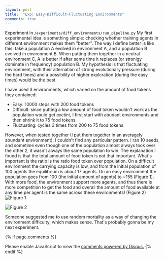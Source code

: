 ```yaml
---
layout: post
title:  "Exp: Easy-Difficult-Fluctuating Environments"
comments: true
---
```


Experiment in `/experiments/diff_environments/run_pipeline.py`
My first experimental idea is something simple: checking whether training agents in different environment makes them "better". The way I define better is like this: take a population A evolved in environment A, and a population B evolved in environment B. When putting them together in a neutral environment C, A is better if after some time it replaces (or stronlgy dominate in frequency) population B. My hypothesis is that fluctuating environment, with their alternation of strong evolutionary pressure (during the hard times) and a possibility of higher exploration (during the easy times) would be the best. 

I have used 3 environments, which varied on the amount of food tokens they contained:
* Easy: 10000 steps with 200 food tokens 
* Difficult: since putting a low amount of food token wouldn't work as the population would get exctint, I first start with abudant environments and then shrink it to 75 food tokens.
* Fluctuating: cycles 3 times from 200 to 75 food tokens.

However, when tested together (I put them together in an averagely abundant environment), I couldn't find any particular pattern. I ran 10 seeds, and sometime even though one of the population almost always took over the other 2, it wasn't always the same population to win. 
The explanation I found is that the total amount of food token is not that important. What's important is the ratio is the ratio food token over population. On a difficult environment the carrying capacity is low, and from the initial population of 100 agents the equilibrium is about 17 agents.  On an easy environment the population goes from 100 (the initial amount of agents) to ~155 (Figure 1). With more food, the environment support more agents, and thus there is more competition to get the food and overall the amount of food available at any time per agent is the same across these environments! (Figure 2)
![Figure 1](/EvoAgent/assets/experiments/diff_environments/num_agents.png)

![Figure 2](/EvoAgent/assets/experiments/diff_environments/agents_over_food.png)

Someone suggested me to use random mortality as a way of changing the environment difficulty, which makes sense. That's probably gonna be my next experiment.


{% if page.comments %}
<div id="disqus_thread"></div>
<script>
    /**
    *  RECOMMENDED CONFIGURATION VARIABLES: EDIT AND UNCOMMENT THE SECTION BELOW TO INSERT DYNAMIC VALUES FROM YOUR PLATFORM OR CMS.
    *  LEARN WHY DEFINING THESE VARIABLES IS IMPORTANT: https://disqus.com/admin/universalcode/#configuration-variables    */
    /*
    var disqus_config = function () {
    this.page.url = PAGE_URL;  // Replace PAGE_URL with your page's canonical URL variable
    this.page.identifier = PAGE_IDENTIFIER; // Replace PAGE_IDENTIFIER with your page's unique identifier variable
    };
    */
    (function() { // DON'T EDIT BELOW THIS LINE
    var d = document, s = d.createElement('script');
    s.src = 'https://https-valeriob88-github-io-evoagent.disqus.com/embed.js';
    s.setAttribute('data-timestamp', +new Date());
    (d.head || d.body).appendChild(s);
    })();
</script>
<noscript>Please enable JavaScript to view the <a href="https://disqus.com/?ref_noscript">comments powered by Disqus.</a></noscript>
{% endif %}
